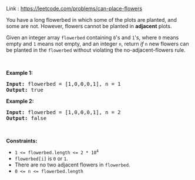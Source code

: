 

Link : https://leetcode.com/problems/can-place-flowers

<div><p>You have a long flowerbed in which some of the plots are planted, and some are not. However, flowers cannot be planted in <strong>adjacent</strong> plots.</p>

<p>Given an integer array&nbsp;<code>flowerbed</code>&nbsp;containing <code>0</code>'s and <code>1</code>'s, where <code>0</code> means empty and <code>1</code> means not empty,&nbsp;and an integer <code>n</code>, return <em>if</em> <code>n</code> new flowers can be planted in the <code>flowerbed</code>&nbsp;without violating the no-adjacent-flowers rule.</p>

<p>&nbsp;</p>
<p><strong>Example 1:</strong></p>
<pre><strong>Input:</strong> flowerbed = [1,0,0,0,1], n = 1
<strong>Output:</strong> true
</pre><p><strong>Example 2:</strong></p>
<pre><strong>Input:</strong> flowerbed = [1,0,0,0,1], n = 2
<strong>Output:</strong> false
</pre>
<p>&nbsp;</p>
<p><strong>Constraints:</strong></p>

<ul>
	<li><code>1 &lt;= flowerbed.length &lt;= 2 * 10<sup>4</sup></code></li>
	<li><code>flowerbed[i]</code> is <code>0</code> or <code>1</code>.</li>
	<li>There are no two adjacent flowers in <code>flowerbed</code>.</li>
	<li><code>0 &lt;= n &lt;= flowerbed.length</code></li>
</ul>

